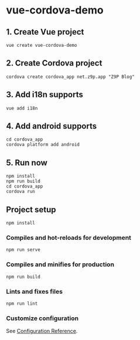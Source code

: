 # vue-cordova-demo

## 1. Create Vue project
```
vue create vue-cordova-demo
```
## 2. Create Cordova project
```
cordova create cordova_app net.z9p.app "Z9P Blog"
```
## 3. Add i18n supports
```
vue add i18n
```
## 4. Add android supports
```
cd cordova_app
cordova platform add android
```

## 5. Run now
```
npm install
npm run build
cd cordova_app
cordova run
```

## Project setup
```
npm install
```

### Compiles and hot-reloads for development
```
npm run serve
```

### Compiles and minifies for production
```
npm run build
```

### Lints and fixes files
```
npm run lint
```

### Customize configuration
See [Configuration Reference](https://cli.vuejs.org/config/).
